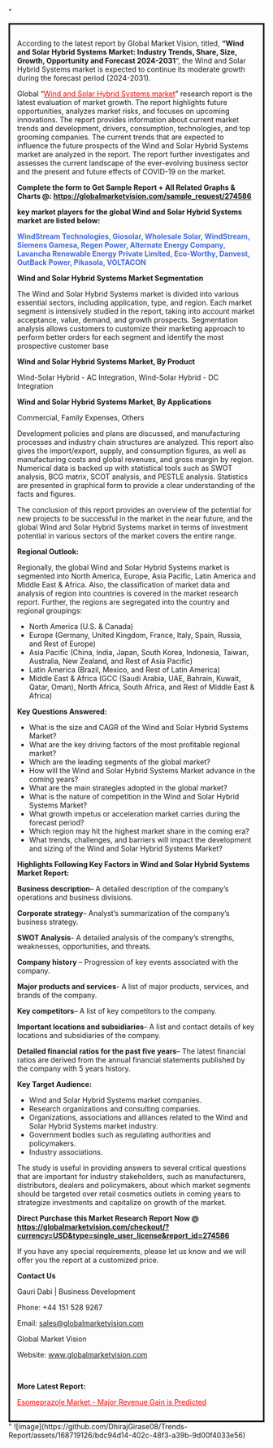 "<div style='border: 3px solid black; padding: 1em;'>

According to the latest report by Global Market Vision, titled, <strong>“Wind and Solar Hybrid Systems Market: Industry Trends, Share, Size, Growth, Opportunity and Forecast 2024-2031</strong>“, the Wind and Solar Hybrid Systems market is expected to continue its moderate growth during the forecast period (2024-2031).

Global “<a style='color: #ff0000;' href='https://globalmarketvision.com/reports/global-wind-and-solar-hybrid-systems-market/274586'>Wind and Solar Hybrid Systems market</a>” research report is the latest evaluation of market growth. The report highlights future opportunities, analyzes market risks, and focuses on upcoming innovations. The report provides information about current market trends and development, drivers, consumption, technologies, and top grooming companies. The current trends that are expected to influence the future prospects of the Wind and Solar Hybrid Systems market are analyzed in the report. The report further investigates and assesses the current landscape of the ever-evolving business sector and the present and future effects of COVID-19 on the market.

<strong>Complete the form to Get Sample Report + All Related Graphs &amp; Charts @: <a style='color: #ff0000;' href='https://globalmarketvision.com/sample_request/274586?utm_source=linkedinPulse&utm_medium=SN&utm_campaign=SN'><strong>https://globalmarketvision.com/sample_request/274586</strong></a></strong>

<strong>key market players for the global Wind and Solar Hybrid Systems market are listed below:</strong>

<strong style='color: #4169e1;'>WindStream Technologies, Giosolar, Wholesale Solar, WindStream, Siemens Gamesa, Regen Power, Alternate Energy Company, Lavancha Renewable Energy Private Limited, Eco-Worthy, Danvest, OutBack Power, Pikasola, VOLTACON</strong>

<strong>Wind and Solar Hybrid Systems Market Segmentation</strong>

The Wind and Solar Hybrid Systems market is divided into various essential sectors, including application, type, and region. Each market segment is intensively studied in the report, taking into account market acceptance, value, demand, and growth prospects. Segmentation analysis allows customers to customize their marketing approach to perform better orders for each segment and identify the most prospective customer base

<strong>Wind and Solar Hybrid Systems Market, By Product</strong>

Wind-Solar Hybrid - AC Integration, Wind-Solar Hybrid - DC Integration

<strong>Wind and Solar Hybrid Systems Market, By Applications</strong>

Commercial, Family Expenses, Others

Development policies and plans are discussed, and manufacturing processes and industry chain structures are analyzed. This report also gives the import/export, supply, and consumption figures, as well as manufacturing costs and global revenues, and gross margin by region. Numerical data is backed up with statistical tools such as SWOT analysis, BCG matrix, SCOT analysis, and PESTLE analysis. Statistics are presented in graphical form to provide a clear understanding of the facts and figures.

The conclusion of this report provides an overview of the potential for new projects to be successful in the market in the near future, and the global Wind and Solar Hybrid Systems market in terms of investment potential in various sectors of the market covers the entire range.

<strong>Regional Outlook:</strong>

Regionally, the global Wind and Solar Hybrid Systems market is segmented into North America, Europe, Asia Pacific, Latin America and Middle East &amp; Africa. Also, the classification of market data and analysis of region into countries is covered in the market research report. Further, the regions are segregated into the country and regional groupings:
<ul>
  <li>North America (U.S. &amp; Canada)</li>
  <li>Europe (Germany, United Kingdom, France, Italy, Spain, Russia, and Rest of Europe)</li>
  <li>Asia Pacific (China, India, Japan, South Korea, Indonesia, Taiwan, Australia, New Zealand, and Rest of Asia Pacific)</li>
  <li>Latin America (Brazil, Mexico, and Rest of Latin America)</li>
  <li>Middle East &amp; Africa (GCC (Saudi Arabia, UAE, Bahrain, Kuwait, Qatar, Oman), North Africa, South Africa, and Rest of Middle East &amp; Africa)</li>
</ul>
<strong>Key Questions Answered:</strong>
<ul>
  <li>What is the size and CAGR of the Wind and Solar Hybrid Systems Market?</li>
  <li>What are the key driving factors of the most profitable regional market?</li>
  <li>Which are the leading segments of the global market?</li>
  <li>How will the Wind and Solar Hybrid Systems Market advance in the coming years?</li>
  <li>What are the main strategies adopted in the global market?</li>
  <li>What is the nature of competition in the Wind and Solar Hybrid Systems Market?</li>
  <li>What growth impetus or acceleration market carries during the forecast period?</li>
  <li>Which region may hit the highest market share in the coming era?</li>
  <li>What trends, challenges, and barriers will impact the development and sizing of the Wind and Solar Hybrid Systems Market?</li>
</ul>
<strong>Highlights Following Key Factors in Wind and Solar Hybrid Systems Market Report:</strong>

<strong>Business description</strong>– A detailed description of the company’s operations and business divisions.

<strong>Corporate strategy</strong>– Analyst’s summarization of the company’s business strategy.

<strong>SWOT Analysis</strong>- A detailed analysis of the company’s strengths, weaknesses, opportunities, and threats.

<strong>Company history</strong> – Progression of key events associated with the company.

<strong>Major products and services</strong>- A list of major products, services, and brands of the company.

<strong>Key competitors</strong>– A list of key competitors to the company.

<strong>Important locations and subsidiaries</strong>– A list and contact details of key locations and subsidiaries of the company.

<strong>Detailed financial ratios for the past five years</strong>– The latest financial ratios are derived from the annual financial statements published by the company with 5 years history.

<strong>Key Target Audience:</strong>
<ul>
  <li>Wind and Solar Hybrid Systems market companies.</li>
  <li>Research organizations and consulting companies.</li>
  <li>Organizations, associations and alliances related to the Wind and Solar Hybrid Systems market industry.</li>
  <li>Government bodies such as regulating authorities and policymakers.</li>
  <li>Industry associations.</li>
</ul>
The study is useful in providing answers to several critical questions that are important for industry stakeholders, such as manufacturers, distributors, dealers and policymakers, about which market segments should be targeted over retail cosmetics outlets in coming years to strategize investments and capitalize on growth of the market.

<strong>Direct Purchase this Market Research Report Now @ </strong><strong><a style='color: #ff0000;' href='https://globalmarketvision.com/checkout/?currency=USD&type=single_user_license&report_id=274586?utm_source=linkedinPulse&utm_medium=SN&utm_campaign=SN'><strong>https://globalmarketvision.com/checkout/?currency=USD&type=single_user_license&report_id=274586</strong></a></strong>

If you have any special requirements, please let us know and we will offer you the report at a customized price.
<p id='ember58' class='ember-view reader-content-blocks__paragraph'><strong>Contact Us</strong></p>
<p id='ember59' class='ember-view reader-content-blocks__paragraph'>Gauri Dabi | Business Development</p>
<p id='ember60' class='ember-view reader-content-blocks__paragraph'>Phone: +44 151 528 9267</p>
Email: <a href='mailto:sales@globalmarketvision.com'>sales@globalmarketvision.com</a>

Global Market Vision

Website: <a href='http://www.globalmarketvision.com'>www.globalmarketvision.com</a>

&nbsp;

<strong>More Latest Report:</strong>

<a style='color: #ff0000;' href='https://medium.com/@rucharoy818/esomeprazole-market-major-revenue-gain-is-predicted-cac30f0239f0'>Esomeprazole Market - Major Revenue Gain is Predicted</a>

</div>"
![image](https://github.com/DhirajGirase08/Trends-Report/assets/168719126/bdc94d14-402c-48f3-a39b-9d00f4033e56)
